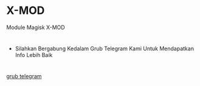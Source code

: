 # X-MOD
Module Magisk X-MOD
#
* Silahkan Bergabung Kedalam Grub Telegram Kami Untuk Mendapatkan Info Lebih Baik
#

[grub telegram](https://t.me/kutu_Moba57)

